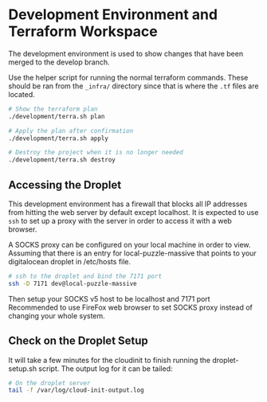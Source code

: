 # Development Environment and Terraform Workspace

The development environment is used to show changes that have been merged to the
develop branch.

Use the helper script for running the normal terraform commands. These should
be ran from the `_infra/` directory since that is where the `.tf` files are
located.

```bash
# Show the terraform plan
./development/terra.sh plan

# Apply the plan after confirmation
./development/terra.sh apply
```

```bash
# Destroy the project when it is no longer needed
./development/terra.sh destroy
```

## Accessing the Droplet

This development environment has a firewall that blocks all IP addresses from
hitting the web server by default except localhost. It is expected to use `ssh`
to set up a proxy with the server in order to access it with a web browser.

A SOCKS proxy can be configured on your local machine in order to view.
Assuming that there is an entry for local-puzzle-massive that points to your
digitalocean droplet in /etc/hosts file.

```bash
# ssh to the droplet and bind the 7171 port
ssh -D 7171 dev@local-puzzle-massive
```

Then setup your SOCKS v5 host to be localhost and 7171 port
Recommended to use FireFox web browser to set SOCKS proxy instead of changing
your whole system.

## Check on the Droplet Setup

It will take a few minutes for the cloudinit to finish running the
droplet-setup.sh script. The output log for it can be tailed:

```bash
# On the droplet server
tail -f /var/log/cloud-init-output.log
```
